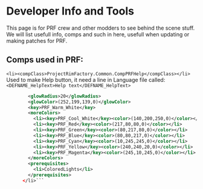 # Developer Info and Tools

This page is for PRF crew and other modders to see behind the scene stuff.
We will list usefull info, comps and such in here, usefull when updating or making patches for PRF.

## Comps used in PRF:
`<li><compClass>ProjectRimFactory.Common.CompPRFHelp</compClass></li>`
Used to make Help button, it need a line in Language file called: `<DEFNAME_HelpText>Help text</DEFNAME_HelpText>`

```xml      <li Class="ProjectRimFactory.Misc.CompProperties_Glower_ColorPick">
        <glowRadius>20</glowRadius>
        <glowColor>(252,199,139,0)</glowColor>
        <key>PRF_Warm_White</key>
        <moreColors>
          <li><key>PRF_Cool_White</key><color>(140,200,250,0)</color></li>
          <li><key>PRF_Red</key><color>(217,80,80,0)</color></li>
          <li><key>PRF_Green</key><color>(80,217,80,0)</color></li>
          <li><key>PRF_Blue</key><color>(80,80,217,0)</color></li>
          <li><key>PRF_Cyan</key><color>(10,245,245,0)</color></li>
          <li><key>PRF_Yellow</key><color>(240,240,20,0)</color></li>
          <li><key>PRF_Magenta</key><color>(245,10,245,0)</color></li>
        </moreColors>
        <prerequisites>
          <li>ColoredLights</li>
        </prerequisites>
      </li>```